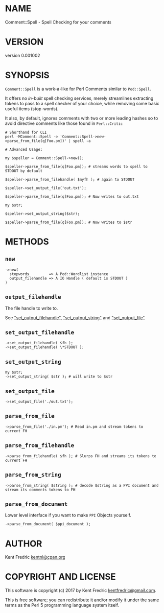 # NAME

Comment::Spell - Spell Checking for your comments

# VERSION

version 0.001002

# SYNOPSIS

`Comment::Spell` is a work-a-like for Perl Comments similar to `Pod::Spell`.

It offers no _in-built_ spell checking services, merely streamlines extracting tokens
to pass to a spell checker of your choice, while removing some basic useful items (stop-words).

It also, by default, ignores comments with two or more leading hashes so to avoid directive comments
like those found in `Perl::Critic`

    # Shorthand for CLI
    perl -MComment::Spell -e 'Comment::Spell->new->parse_from_file(q[Foo.pm])' | spell -a

    # Advanced Usage:

    my $speller = Comment::Spell->new();

    $speller->parse_from_file(q[Foo.pm]); # streams words to spell to STDOUT by default

    $speller->parse_from_filehandle( $myfh ); # again to STDOUT

    $speller->set_output_file('out.txt');

    $speller->parse_from_file(q[Foo.pm]); # Now writes to out.txt

    my $str;

    $speller->set_output_string($str);

    $speller->parse_from_file(q[Foo.pm]); # Now writes to $str

# METHODS

## `new`

    ->new(
      stopwords         => A Pod::Wordlist instance
      output_filehandle => A IO Handle ( default is STDOUT )
    )

## `output_filehandle`

The file handle to write to.

See ["set\_output\_filehandle"](#set_output_filehandle), ["set\_output\_string"](#set_output_string) and ["set\_output\_file"](#set_output_file)

## `set_output_filehandle`

    ->set_output_filehandle( $fh );
    ->set_output_filehandle( \*STDOUT );

## `set_output_string`

    my $str;
    ->set_output_string( $str ); # will write to $str

## `set_output_file`

    ->set_output_file('./out.txt');

## `parse_from_file`

    ->parse_from_file('./in.pm'); # Read in.pm and stream tokens to current FH

## `parse_from_filehandle`

    ->parse_from_filehandle( $fh ); # Slurps FH and streams its tokens to current FH

## `parse_from_string`

    ->parse_from_string( $string ); # decode $string as a PPI document and stream its comments tokens to FH

## `parse_from_document`

Lower level interface if you want to make `PPI` Objects yourself.

    ->parse_from_document( $ppi_document );

# AUTHOR

Kent Fredric <kentnl@cpan.org>

# COPYRIGHT AND LICENSE

This software is copyright (c) 2017 by Kent Fredric <kentfredric@gmail.com>.

This is free software; you can redistribute it and/or modify it under
the same terms as the Perl 5 programming language system itself.
